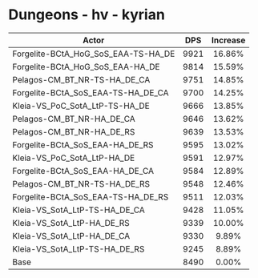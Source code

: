 # Dungeons - hv - kyrian
| Actor | DPS | Increase |
|---|:---:|:---:|
|Forgelite-BCtA_HoG_SoS_EAA-TS-HA_DE|9921|16.86%|
|Forgelite-BCtA_HoG_SoS_EAA-HA_DE|9814|15.59%|
|Pelagos-CM_BT_NR-TS-HA_DE_CA|9751|14.85%|
|Forgelite-BCtA_SoS_EAA-TS-HA_DE_CA|9700|14.25%|
|Kleia-VS_PoC_SotA_LtP-TS-HA_DE|9666|13.85%|
|Pelagos-CM_BT_NR-HA_DE_CA|9646|13.62%|
|Pelagos-CM_BT_NR-HA_DE_RS|9639|13.53%|
|Forgelite-BCtA_SoS_EAA-HA_DE_RS|9595|13.02%|
|Kleia-VS_PoC_SotA_LtP-HA_DE|9591|12.97%|
|Forgelite-BCtA_SoS_EAA-HA_DE_CA|9584|12.89%|
|Pelagos-CM_BT_NR-TS-HA_DE_RS|9548|12.46%|
|Forgelite-BCtA_SoS_EAA-TS-HA_DE_RS|9511|12.03%|
|Kleia-VS_SotA_LtP-TS-HA_DE_CA|9428|11.05%|
|Kleia-VS_SotA_LtP-HA_DE_RS|9339|10.00%|
|Kleia-VS_SotA_LtP-HA_DE_CA|9330|9.89%|
|Kleia-VS_SotA_LtP-TS-HA_DE_RS|9245|8.89%|
|Base|8490|0.00%|
